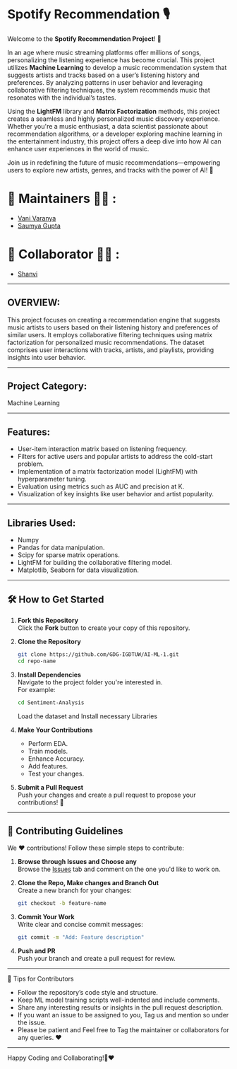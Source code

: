 # **Spotify Recommendation** 🎙️  

Welcome to the **Spotify Recommendation Project**! 🌟  

In an age where music streaming platforms offer millions of songs, personalizing the listening experience has become crucial. This project utilizes **Machine Learning** to develop a music recommendation system that suggests artists and tracks based on a user’s listening history and preferences. By analyzing patterns in user behavior and leveraging collaborative filtering techniques, the system recommends music that resonates with the individual’s tastes.  

Using the **LightFM** library and **Matrix Factorization** methods, this project creates a seamless and highly personalized music discovery experience. Whether you're a music enthusiast, a data scientist passionate about recommendation algorithms, or a developer exploring machine learning in the entertainment industry, this project offers a deep dive into how AI can enhance user experiences in the world of music.  

Join us in redefining the future of music recommendations—empowering users to explore new artists, genres, and tracks with the power of AI! 🚀  

# 🙌 Maintainers 👩‍💻 :

- [Vani Varanya](https://github.com/vanivaranya)
- [Saumya Gupta](https://github.com/ISaumya1011)

# 🙌 Collaborator 👩‍💻 :

- [Shanvi](https://github.com/Shanvi2005)

---

## OVERVIEW:
This project focuses on creating a recommendation engine that suggests music artists to users based on their listening history and preferences of similar users. It employs collaborative filtering techniques using matrix factorization for personalized music recommendations. The dataset comprises user interactions with tracks, artists, and playlists, providing insights into user behavior.

---

## Project Category: 
Machine Learning

---

## Features: 
 - User-item interaction matrix based on listening frequency.
 - Filters for active users and popular artists to address the cold-start problem.
 - Implementation of a matrix factorization model (LightFM) with hyperparameter tuning.
 - Evaluation using metrics such as AUC and precision at K.
 - Visualization of key insights like user behavior and artist popularity.

---

## Libraries Used: 

 - Numpy
 - Pandas for data manipulation.
 - Scipy for sparse matrix operations.
 - LightFM for building the collaborative filtering model.
 - Matplotlib, Seaborn for data visualization.

---

## 🛠️ How to Get Started  

1. **Fork this Repository**  
   Click the **Fork** button to create your copy of this repository.  

2. **Clone the Repository**  
   ```bash  
   git clone https://github.com/GDG-IGDTUW/AI-ML-1.git  
   cd repo-name  
   ```  

3. **Install Dependencies**  
   Navigate to the project folder you're interested in.  
   For example:  
   ```bash  
   cd Sentiment-Analysis
   ```  
   Load the dataset and Install necessary Libraries

4. **Make Your Contributions**  
   - Perform EDA.
   - Train models.
   - Enhance Accuracy.
   - Add features.  
   - Test your changes.  

5. **Submit a Pull Request**  
   Push your changes and create a pull request to propose your contributions! 🎉  


---

## 🤝 Contributing Guidelines  

We ❤️ contributions! Follow these simple steps to contribute:  

1. **Browse through Issues and Choose any**  
   Browse the [Issues](#) tab and comment on the one you'd like to work on.  

2. **Clone the Repo, Make changes and Branch Out**  
   Create a new branch for your changes:  
   ```bash  
   git checkout -b feature-name  
   ```  

3. **Commit Your Work**  
   Write clear and concise commit messages:  
   ```bash  
   git commit -m "Add: Feature description"  
   ```  

4. **Push and PR**  
   Push your branch and create a pull request for review.  

---

🌟 Tips for Contributors
 - Follow the repository’s code style and structure.
 - Keep ML model training scripts well-indented and include comments.
 - Share any interesting results or insights in the pull request description.
 - If you want an issue to be assigned to you, Tag us and mention so under the issue.
 - Please be patient and Feel free to Tag the maintainer or collaborators for any queries. ❤️

---

Happy Coding and Collaborating!🚀❤️
